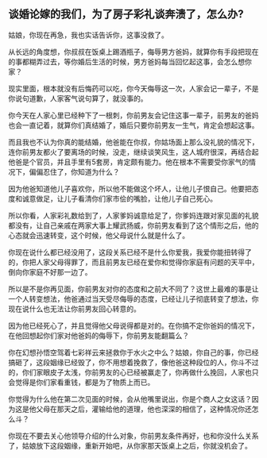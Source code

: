 ## 谈婚论嫁的我们，为了房子彩礼谈奔溃了，怎么办?

姑娘，你现在再急，我也实话告诉你，这事没救了。

从长远的角度想，你叔叔在饭桌上踢酒瓶子，侮辱男方爸妈，就算你有手段把现在的事都糊弄过去，等你婚后生活的时候，男方爸妈每当回忆起这事，会怎么想你家？

现实里面，根本就没有后悔药可以吃，你今天侮辱这一次，人家会记一辈子，不是你说句道歉，人家客气说句算了，就没事的。

你今天在人家心里已经种下了一根刺，你前男友会记住这事一辈子，前男友的爸妈也会一直记着，就算你们真结婚了，婚后只要你前男友一生气，肯定会想起这事。

而且我也不认为你真的能结婚，他爸能在你叔，你姑场面上那么没礼貌的情况下，连你前男友都火了要离场的时候，没走，继续谈笑风生，这人城府很深，再结合起他爸是个官员，并且手里有5套房，肯定颇有能力。他在根本不需要受你家气的情况下，偏偏忍住了，你知道为什么？

因为他爸知道他儿子喜欢你，所以他不能做这个坏人，让他儿子恨自己。他要把态度和诚意做足，让儿子看清你们家市侩的嘴脸，让他儿子自己死心。

所以你看，人家彩礼数给到了，人家爹妈诚意给足了，你爹妈连跟对家见面的礼貌都没有，让自己亲戚在两家大事上耀武扬威，你前男友看到了这个情形之后，他的心态就会迅速转变，这个时候，他父母说什么就是什么了。

你现在说什么都已经没用了，这段关系已经不是什么你爱我，我爱你能扭转得了的，你把人家父母得罪了，而且前男友已经在爱你和觉得你家庭有问题的天平中，倒向你家庭不好那一边了。

所以是不是你再见面，你前男友对你的态度和之前大不同了？这世上最难的事是让一个人转变想法，他爸通过当天受尽侮辱的态度，已经让儿子彻底转变了想法，你现在说什么也无法让你前男友回心转意的。

因为他已经死心了，并且觉得他父母说得都是对的。在你搞不定你爸妈的情况下，在他回想起你们家对他爸妈的侮辱下，你前男友能翻篇么？

你在幻想孙悟空驾着七彩祥云来拯救你于水火之中么？姑娘，你自己的事，你已经搞砸了，这段姻缘已经毁了，你不用想着挽救了，像他爸这种段位的人，你斗不过的，你们家眼皮子太浅，你前男友的心已经被赢走了，你再做什么挽回，人家也只会觉得是你们家看重钱，都是为了物质上而已。

你觉得为什么他在第二次见面的时候，会从他嘴里说出，你是个商人之女这话？因为这是他父母在那天之后，灌输给他的道理，他也深深的相信了，这种情况你还怎么斗？

你现在不要去关心他领导介绍的什么对象，你前男友条件再好，也和你没什么关系了，姑娘放下这段姻缘，重新开始吧，从你家那天饭桌上之后，你就没机会了。